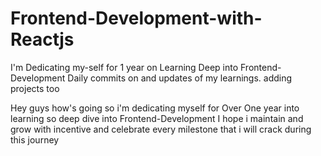 # Frontend-Development-with-Reactjs
I'm Dedicating my-self for 1 year on Learning Deep into Frontend-Development
Daily commits on and updates of my learnings.
adding projects too

Hey guys how's going so i'm dedicating myself for
Over One year into learning so deep dive into Frontend-Development
I hope i maintain and grow with incentive
and celebrate every milestone that i will crack during
this journey
